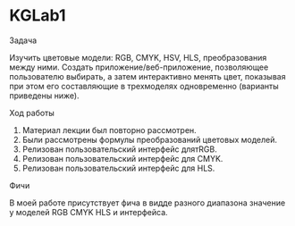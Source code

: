 # KGLab1
Задача 

Изучить цветовые модели: RGB, CMYK, HSV, HLS, преобразования между ними.
Создать приложение/веб-приложение, позволяющее пользователю выбирать, а затем интерактивно менять цвет, показывая при этом его составляющие в трехмоделях одновременно (варианты приведены ниже).

Ход работы 
1.	Материал лекции был повторно рассмотрен.
2.	Были рассмотрены формулы преобразований цветовых моделей.
3.	Релизован пользовательский интерфейс длятRGB.
4.	Релизован пользовательский интерфейс для CMYK.
5.	Релизован пользовательский интерфейс для HLS.
   
Фичи

В моей работе присутствует фича в видде разного диапазона значение у моделей RGB CMYK HLS и интерфейса.
